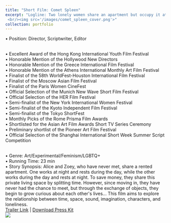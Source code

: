 ```yaml
---
title: "Short Film: Comet Spleen"
excerpt: "Logline: Two lonely women share an apartment but occupy it at different times, their presence lingering in the room like an ungraspable connection felt only through imagination.
 <br/><img src='/images/comet_spleen_cover.png'>"
collection: portfolio
---
```


• Position: Director, Scriptwriter, Editor <br> <br>

• Excellent Award of the Hong Kong International Youth Film Festival <br>
• Honorable Mention of the Hollywood New Directors <br>
•	Honorable Mention of the Greece International Film Festival <br>
• Honorable Mention of the Athens International Monthly Art Film Festival <br>
• Finalist of the 58th WorldFest-Houston International Film Festival <br>
• Finalist of the Moscow Asian Film Festival <br>
• Finalist of the Paris Women CineFest <br>
• Official Selection of the Munich New Wave Short Film Festival <br>
• Official Selection of the HER Film Festival <br>
• Semi-finalist of the New York International Women Festival <br>
• Semi-finalist of the Kyoto Independent Film Festival <br>
• Semi-finalist of the Tokyo ShortFest <br>
• Monthly Picks of the Rome Prisma Film Awards <br>
• Shortlisted for the Asian Art Film Awards Short TV Series Ceremony <br>
• Preliminary shortlist of the Pioneer Art Film Festival <br>
• Official Selection of the Shanghai International Short Week Summer Script Competition <br> <br>

• Genre: Art/Experimental/Feminism/LGBTQ+ <br>
• Running Time: 23 min <br>
• Story Synopsis: Alice and Zoey, who have never met, share a rented apartment. One works at night and rests during the day, while the other works during the day and rests at night. To save money, they share this private living space by splitting time. However, since moving in, they have never had the chance to meet, but through the exchange of objects, they begin to grow curious about each other's lives... This film aims to explore the relationship between time, space, sound, imagination, characters, and loneliness.
<br> [Trailer Link](https://youtu.be/aGz3TnySiJw?si=lwegq9cexjBGsq6i) | [Download Press Kit](http://JohnnyZhang728.github.io/files/Film_Introduction.pdf)
<br> <img src='/images/comet_spleen_stills.png'>
